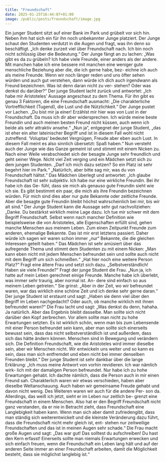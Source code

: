```yaml
---
title: "Freundschaft"
date: 2025-01-25T16:44:07+01:00
image: /public/posts/freundschaft/image.jpg
---
```


Ein junger Student sitzt auf einer Bank im Park und grübelt vor sich hin.
Neben ihm hat sich ein für ihn noch unbekannter Junge platziert. Der
Junge schaut den Studenten verdutzt in die Augen und fragt, was ihn
denn so beschäftigt. „Ich denke zurzeit viel über Freundschaft nach. Ich
bin noch nicht schlüssig über die Bedeutung.“ Der Junge fängt an zu
lachen: „Was gibt es da zu grübeln? Ich habe viele Freunde, einer anders
als der andere. Mit manchen habe ich eine bessere mit manchen eine
weniger gute menschliche Beziehung aber die, die ich gerne habe, bez-
eichne ich auch als meine Freunde. Wenn wir noch länger reden und uns
öfter sehen würden und auch gut verstehen, dann würde ich dich auch
irgendwann als Freund bezeichnen. Was ist denn daran nicht zu ver-
stehen? Oder was denkst du darüber?“ Der junge Student lacht zurück
und antwortet: „Ich habe mir Aristoteles’ Aussage angeschaut zu dem
Thema. Für ihn gibt es genau 3 Faktoren, die eine Freundschaft
ausmacht: „Die charakterliche Vortrefflichkeit (Tugend), die Lust und
die Nützlichkeit.“ Der Junge pustet vor Lachen. „Du bist mir ja einer!
Erzählst mir hier was von Lust in der Freundschaft. Da muss ich dir aber
widersprechen. Ich würde meine beste Freundin und auch meinen besten
Freund nicht küssen, auch wenn ich beide als sehr attraktiv ansehe.“
„Nun ja“, entgegnet der junge Student, „das ist eher ein alter lateinischer
Begriff und ist in diesem Fall wohl nicht zutreffend. ‘Voluptas’ bedeutet
Vergnügen, Freude aber eben auch Lust. In diesem Fall meint es also
sinnlich übersetzt: Spaß haben.“ Nun versteht auch der Junge wie das
Ganze gemeint ist und stimmt mit einem Nicken zu. Nach einer Weile
verabschiedet sich der besagte Junge sehr freundlich und geht seiner
Wege. Nicht viel Zeit verging und ein Mädchen setzt sich zu dem jungen
Studenten. „Darf ich mich dazu setzen? So ein Platz ist sehr begehrt hier
im Park.“ „Natürlich, aber bitte sag mir, was du von Freundschaft hältst.“
Das Mädchen überlegt und antwortet: „Ich glaube Freundschaft ist sehr
subjektiv. Ich habe nur eine wirkliche Freundin. Bei ihr habe ich das Ge-
fühl, dass sie mich als genauso gute Freundin sieht wie ich sie. Es gibt
bestimmt ein paar, die mich als ihre Freundin bezeichnen würden. Für
mich sind dies aber nur gute Bekannte oder zeitliche Freunde. Aber die
besagte gute Freundin bleibt höchst wahrscheinlich bei mir, bis wir alt
sind.“ Der Junge Student kann die Aussage sehr gut nachvollziehen:
„Danke. Du bestärkst wirklich meine Lage dazu. Ich tue mir schwer mit
dem Begriff Freundschaft. Selbst wenn nach mancher Definition wie
beispielsweise die von Aristoteles, alle Eigenschaften erfüllt sind, gehen
manche Menschen aus meinem Leben. Zum einen Zeitpunkt Freunde
zum anderen, ehemalige Bekannte. Das ist mir erst letztens passiert.
Daher würde ich sagen wir waren schon immer „nur“ Bekannte, die die
gleichen Interessen geteilt haben.“ Das Mädchen ist sehr amüsiert über
das aufregende Thema und stimmt dem Studenten zu mit einem Nicken:
„Man kann eben nicht mit jedem Menschen befreundet sein und sollte
auch nicht mit dem Begriff um sich schmeißen.“ „Hat hier noch eine
weitere Person Platz?“ Fragt eine ältere Frau und setzt sich dazu.
„Selbstverständlich! Haben sie viele Freunde?” Fragt der junge Student
die Frau. „Nun ja, ich hatte auf mein Leben gerechnet einige Freunde.
Manche habe ich überlebt, was immer sehr traurig, aber normal ist. An-
dere sind einfach so aus meinem Leben getreten.“ Sie grinst: „Aber in
der Zeit, wo wir befreundet waren, war das wirklich eine schöne Zeit und
ich denke sehr gerne daran.“ Der junge Student ist erstaunt und sagt:
„Haben sie denn viel über den Begriff im Leben nachgedacht? Oder
auch, ob manche wirklich mit ihnen befreundet waren?“ Die Frau lacht
und sagt: „Was denkst du denn, hahaha. Ja natürlich. Aber das Ergebnis
bleibt dasselbe. Man sollte sich nicht darüber den Kopf zerbrechen. Vor
allem sollte man nicht zu hohe Erwartungen setzten. Es ist wirklich
schön, wenn man bis zum Lebensende mit einer Person befreundet sein
kann, aber man sollte sich einerseits bewusst sein, dass das nicht
selbstverständlich ist und außerdem, dass sich das hätte ändern können.
Menschen sind in Bewegung und verändern sich. Die Definition
Freundschaft, wie die Aristoteles wird immer dieselbe sein, aber wir
Menschen nicht. Wir entwickeln uns weiter und so kann es sein, dass
man sich entfremdet und eben nicht bei immer denselben Freunden
bleibt.“ Der junge Student ist sehr dankbar über die lange Erklärung:
„Ich muss meine Antwort von vorhin revidieren. Ich war nämlich wirk-
lich mit der damaligen Person befreundet. Nur habe ich zu hohe
Erwartungen gehabt. Ich dachte nämlich, dass die Person auch in mir
einen Freund sah. Charakterlich waren wir etwas verschieden, haben aber
dieselbe Weltanschauung. Auch haben wir gemeinsame Freude gehabt
und davon nicht wenig. Des Weiteren waren wir auch für die andere Per-
son da. Allerdings, das weiß ich jetzt, sieht er im Leben nur zeitlich be-
grenzt eine Freundschaft in einem Menschen. Also hat er den Begriff
Freundschaft nicht ganz verstanden, da er nie in Betracht zieht, dass
Freundschaft eine Langlebigkeit haben kann. Wenn man sich aber damit
zufriedengibt, dass man ständig sich weiterentwickelt und die kleinste
Veränderung dazu führt, dass die Freundschaft nicht mehr gleich ist, ent-
stehen nur zeitweilige Freundschaften und das ist in meinen Augen sehr
schade.“ Die Frau macht große Augen und sagt: „Das war gut! Das
solltest du aufschreiben! Du hast den Kern erfasst! Einerseits sollte man
niemals Erwartungen erwecken und sich einfach freuen, wenn die
Freundschaft ein Leben lang hält und auf der anderen Seite immer an
einer Freundschaft arbeiten, damit die Möglichkeit besteht, dass sie
möglichst langlebig ist.“
